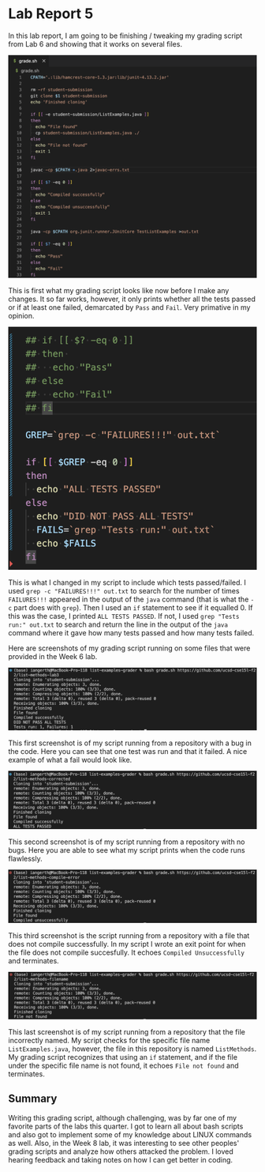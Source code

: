 # Lab Report 5

In this lab report, I am going to be finishing / tweaking my grading script from Lab 6 and showing that it works on several files. 

![Image](https://github.com/igerth/cse15l-lab-report-5/blob/main/Screenshot%202023-03-13%20at%202.18.25%20PM.png?raw=true)

This is first what my grading script looks like now before I make any changes. It so far works, however, it only prints whether all the tests passed or if at least one failed, demarcated by `Pass` and `Fail`. Very primative in my opinion. 

![Image](https://github.com/igerth/cse15l-lab-report-5/blob/main/Screenshot%202023-03-13%20at%202.45.31%20PM.png?raw=true)

This is what I changed in my script to include which tests passed/failed. I used `grep -c "FAILURES!!!" out.txt` to search for the number of times `FAILURES!!!` appeared in the output of the `java` command (that is what the `-c` part does with `grep`). Then I used an `if` statement to see if it equalled 0. If this was the case, I printed `ALL TESTS PASSED`. If not, I used `grep "Tests run:" out.txt` to search and return the line in the output of the `java` command where it gave how many tests passed and how many tests failed. 

Here are screenshots of my grading script running on some files that were provided in the Week 6 lab. 

![Image](https://github.com/igerth/cse15l-lab-report-5/blob/main/Screenshot%202023-03-13%20at%202.55.04%20PM.png?raw=true)

This first screenshot is of my script running from a repository with a bug in the code. Here you can see that one test was run and that it failed. A nice example of what a fail would look like. 

![Image](https://github.com/igerth/cse15l-lab-report-5/blob/main/Screenshot%202023-03-13%20at%202.55.20%20PM.png?raw=true)

This second screenshot is of my script running from a repository with no bugs. Here you are able to see what my script prints when the code runs flawlessly. 

![Image](https://github.com/igerth/cse15l-lab-report-5/blob/main/Screenshot%202023-03-13%20at%202.55.41%20PM.png?raw=true)

This third screenshot is the script running from a repository with a file that does not compile successfully. In my script I wrote an exit point for when the file does not compile succesfully. It echoes `Compiled Unsuccessfully` and terminates. 

![Image](https://github.com/igerth/cse15l-lab-report-5/blob/main/Screenshot%202023-03-13%20at%202.56.06%20PM.png?raw=true)

This last screenshot is of my script running from a repository that the file incorrectly named. My script checks for the specific file name `ListExamples.java`, however, the file in this repository is named `ListMethods`. My grading script recognizes that using an `if` statement, and if the file under the specific file name is not found, it echoes `File not found` and terminates. 

## Summary
Writing this grading script, although challenging, was by far one of my favorite parts of the labs this quarter. I got to learn all about bash scripts and also got to implement some of my knowledge about LINUX commands as well. Also, in the Week 8 lab, it was interesting to see other peoples' grading scripts and analyze how others attacked the problem. I loved hearing feedback and taking notes on how I can get better in coding. 
